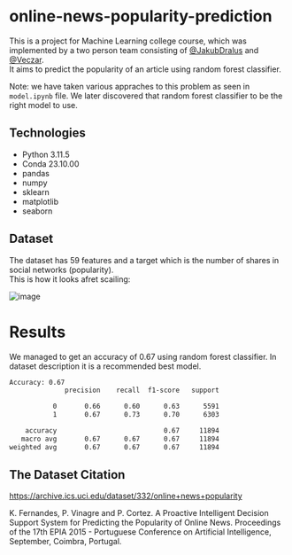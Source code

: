 ﻿# online-news-popularity-prediction
This is a project for Machine Learning college course, which was implemented by a two person team consisting of
[@JakubDralus](https://github.com/JakubDralus) and [@Veczar](https://github.com/Veczar). <br>
It aims to predict the popularity of an article using random forest classifier.

Note: we have taken various appraches to this problem as seen in `model.ipynb` file.
We later discovered that random forest classifier to be the right model to use.

## Technologies
- Python 3.11.5
- Conda 23.10.00
- pandas
- numpy
- sklearn
- matplotlib
- seaborn

## Dataset

The dataset has 59 features and a target which is the number of shares in social networks (popularity). <br>
This is how it looks afret scailing:

![image](https://github.com/JakubDralus/online-news-popularity-prediction/assets/129612952/8a7ae692-822e-4c92-9bef-f90adad1729f)

# Results
We managed to get an accuracy of 0.67 using random forest classifier. In dataset description it is a recommended best model.
```txt
Accuracy: 0.67
              precision    recall  f1-score   support

           0       0.66      0.60      0.63      5591
           1       0.67      0.73      0.70      6303

    accuracy                           0.67     11894
   macro avg       0.67      0.67      0.67     11894
weighted avg       0.67      0.67      0.67     11894
```


## The Dataset Citation
https://archive.ics.uci.edu/dataset/332/online+news+popularity

K. Fernandes, P. Vinagre and P. Cortez. A Proactive Intelligent Decision
Support System for Predicting the Popularity of Online News. Proceedings
of the 17th EPIA 2015 - Portuguese Conference on Artificial Intelligence,
September, Coimbra, Portugal.

